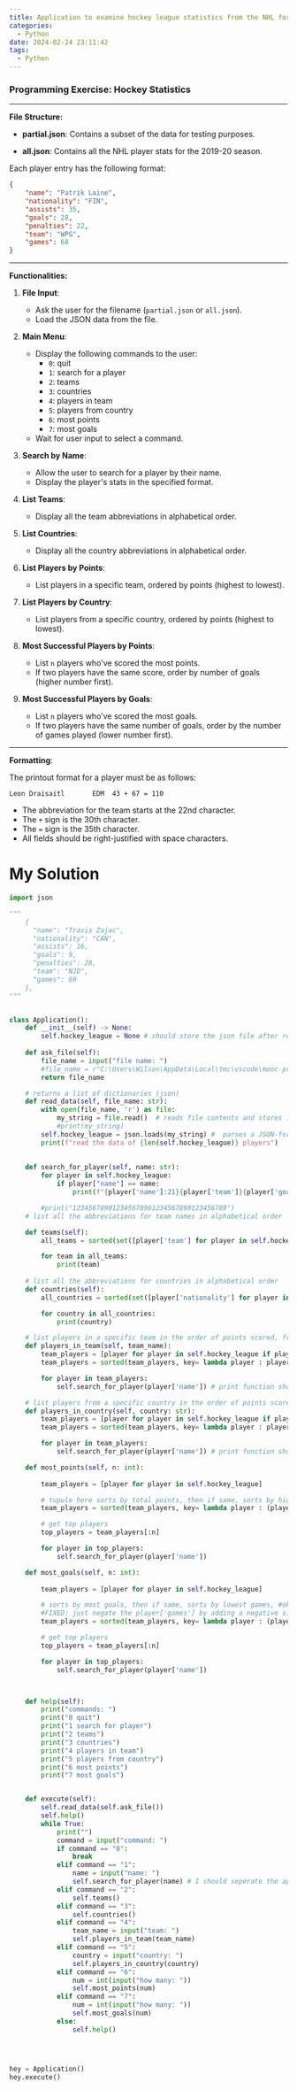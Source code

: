 ```yaml
---
title: Application to examine hockey league statistics from the NHL for the 2019-20 season
categories:
  - Python
date: 2024-02-24 23:11:42
tags:
  - Python
---
```

### **Programming Exercise: Hockey Statistics**
---


**File Structure:**

- **partial.json**: Contains a subset of the data for testing purposes.
  
- **all.json**: Contains all the NHL player stats for the 2019-20 season.
  
Each player entry has the following format:
```json
{
    "name": "Patrik Laine",
    "nationality": "FIN",
    "assists": 35,
    "goals": 28,
    "penalties": 22,
    "team": "WPG",
    "games": 68
}
```

---

**Functionalities:**

1. **File Input**:
   * Ask the user for the filename (`partial.json` or `all.json`).
   * Load the JSON data from the file.

2. **Main Menu**:
   * Display the following commands to the user:
     - `0`: quit
     - `1`: search for a player
     - `2`: teams
     - `3`: countries
     - `4`: players in team
     - `5`: players from country
     - `6`: most points
     - `7`: most goals
   * Wait for user input to select a command.

3. **Search by Name**:
   * Allow the user to search for a player by their name.
   * Display the player's stats in the specified format.

4. **List Teams**:
   * Display all the team abbreviations in alphabetical order.

5. **List Countries**:
   * Display all the country abbreviations in alphabetical order.

6. **List Players by Points**:
   * List players in a specific team, ordered by points (highest to lowest).

7. **List Players by Country**:
   * List players from a specific country, ordered by points (highest to lowest).

8. **Most Successful Players by Points**:
   * List `n` players who've scored the most points.
   * If two players have the same score, order by number of goals (higher number first).

9. **Most Successful Players by Goals**:
   * List `n` players who've scored the most goals.
   * If two players have the same number of goals, order by the number of games played (lower number first).

---

**Formatting**:

The printout format for a player must be as follows:
```
Leon Draisaitl       EDM  43 + 67 = 110
```
- The abbreviation for the team starts at the 22nd character.
- The `+` sign is the 30th character.
- The `=` sign is the 35th character.
- All fields should be right-justified with space characters.
  
# My Solution
```python
import json

"""
    {
      "name": "Travis Zajac",
      "nationality": "CAN",  
      "assists": 16,
      "goals": 9,
      "penalties": 28,       
      "team": "NJD",
      "games": 69
    },
"""


class Application():
    def __init__(self) -> None:
        self.hockey_league = None # should store the json file after read_data() is called. 
    
    def ask_file(self):
        file_name = input("file name: ")
        #file_name = r"C:\Users\Wilson\AppData\Local\tmc\vscode\mooc-programming-22\part12-15_hockey_statistics\src\partial.json"
        return file_name

    # returns a list of dictionaries (json)
    def read_data(self, file_name: str):
        with open(file_name, 'r') as file:
            my_string = file.read()  # reads file contents and stores into a string
            #print(my_string) 
        self.hockey_league = json.loads(my_string) #  parses a JSON-formatted string (in this case, my_data) and converts it into a Python object, like a dictionary or a list
        print(f"read the data of {len(self.hockey_league)} players")
    
    
    def search_for_player(self, name: str):
        for player in self.hockey_league:
            if player["name"] == name:
                print(f"{player['name']:21}{player['team']}{player['goals']:>4} + {player['assists']:>2} = {(player['goals'] + player['assists']):>3}")

        #print("123456789012345678901234567890123456789")
    # list all the abbreviations for team names in alphabetical order

    def teams(self):
        all_teams = sorted(set([player['team'] for player in self.hockey_league]))

        for team in all_teams:
            print(team)
    
    # list all the abbreviations for countries in alphabetical order
    def countries(self):
        all_countries = sorted(set([player['nationality'] for player in self.hockey_league]))

        for country in all_countries:
            print(country)

    # list players in a specific team in the order of points scored, from highest to lowest. Points equals goals + assists
    def players_in_team(self, team_name):
        team_players = [player for player in self.hockey_league if player['team'] == team_name]
        team_players = sorted(team_players, key= lambda player : player['assists'] + player['goals'], reverse=True)

        for player in team_players:
            self.search_for_player(player['name']) # print function should be a seperate thing, but it is what it is 

    # list players from a specific country in the order of points scored, from highest to lowest
    def players_in_country(self, country: str):
        team_players = [player for player in self.hockey_league if player['nationality'] == country]
        team_players = sorted(team_players, key= lambda player : player['assists'] + player['goals'], reverse=True)

        for player in team_players:
            self.search_for_player(player['name']) # print function should be a seperate thing, but it is what it is 

    def most_points(self, n: int):
                                                                 
        team_players = [player for player in self.hockey_league]

        # tupule here sorts by total points, then if same, sorts by highest goal count 
        team_players = sorted(team_players, key= lambda player : (player['goals'] + player['assists'], player['goals']), reverse=True)

        # get top players
        top_players = team_players[:n]

        for player in top_players:
            self.search_for_player(player['name'])

    def most_goals(self, n: int):
                                                                         
        team_players = [player for player in self.hockey_league]

        # sorts by most goals, then if same, sorts by lowest games, #okay the bug is that it's sorting by games, but by highest number of games--FIXME: should sort by lowest num games 
        #FIXED: just negate the player['games'] by adding a negative sign :) ! 
        team_players = sorted(team_players, key= lambda player : (player['goals'], -player['games']), reverse=True)

        # get top players
        top_players = team_players[:n]

        for player in top_players:
            self.search_for_player(player['name'])



    def help(self): 
        print("commands: ")
        print("0 quit")  
        print("1 search for player")
        print("2 teams")
        print("3 countries")
        print("4 players in team")
        print("5 players from country")
        print("6 most points")
        print("7 most goals")    


    def execute(self):
        self.read_data(self.ask_file())
        self.help()
        while True:
            print("")
            command = input("command: ")
            if command == "0":
                break
            elif command == "1":
                name = input("name: ")
                self.search_for_player(name) # I should seperate the application interface from the hockey_team object. 
            elif command == "2":
                self.teams()
            elif command == "3": 
                self.countries()
            elif command == "4":
                team_name = input("team: ")
                self.players_in_team(team_name)
            elif command == "5":
                country = input("country: ")
                self.players_in_country(country)
            elif command == "6":
                num = int(input("how many: "))
                self.most_points(num)
            elif command == "7":
                num = int(input("how many: "))
                self.most_goals(num)
            else:
                self.help()




hey = Application()
hey.execute()

```